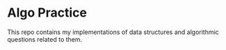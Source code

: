 # Algo Practice

This repo contains my implementations of data structures and algorithmic questions related to them.